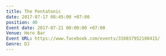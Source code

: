 ```yaml
---
title: The Pentatonic
date: 2017-07-17 08:45:00 +07:00
position: 40
Event date: 2017-07-21 00:00:00 +07:00
Venue: Hero Bar
Event URL: https://www.facebook.com/events/316037952180415/
Genre: DJ
---
```


